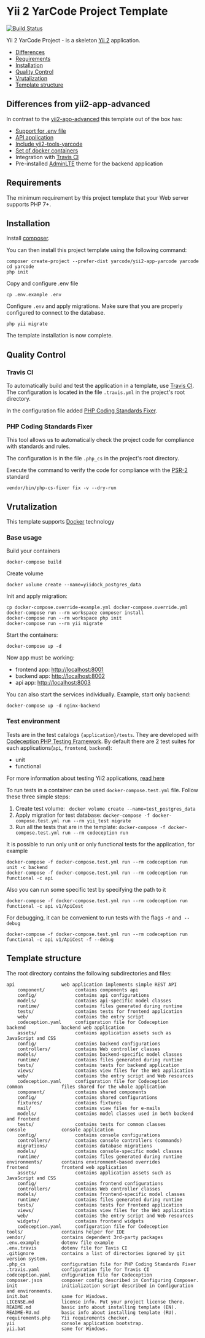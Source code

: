 Yii 2 YarCode Project Template
==============================
[![Build Status](https://travis-ci.org/yarcode/yii2-app-yarcode.svg?branch=master)](https://travis-ci.org/yarcode/yii2-app-yarcode) 

Yii 2 YarCode Project - is a skeleton [Yii 2](http://www.yiiframework.com/) application.
* [Differences](#differences-from-yii2-app-advanced)
* [Requirements](#requirements)
* [Installation](#installation)
* [Quality Control](#quality-control)
* [Vrutalization](#vrutalization)
* [Template structure](#template-structure)

Differences from yii2-app-advanced
----------------------------------
In contrast to the  [yii2-app-advanced](https://github.com/yiisoft/yii2-app-advanced) this template out of the box has:
* [Support for .env file](docs/DOTENV-FILE.md)
* [API application](docs/API-APPLICATION.md)
* [Include yii2-tools-yarcode](https://github.com/yarcode/yii2-tools-yarcode)
* [Set of docker containers](#vrutalization)
* Integration with [Travis CI](https://travis-ci.org/)
* Pre-installed [AdminLTE](https://adminlte.io/) theme for the backend application

Requirements
------------
The minimum requirement by this project template that your Web server supports PHP 7+.

Installation
------------
Install [composer](http://getcomposer.org]).

You can then install this project template using the following command:

```
composer create-project --prefer-dist yarcode/yii2-app-yarcode yarcode 
сd yarcode 
php init 
```

Copy and configure .env file

```
cp .env.example .env
```

Configure `.env` and apply migrations. Make sure that you are properly configured to connect to the database.

``` 
php yii migrate 
``` 

The template installation is now complete.

Quality Control
---------------
### Travis CI 

To automatically build and test the application in a template, use [Travis CI](https://docs.travis-ci.com/user/getting-started/). The configuration is located in the file `.travis.yml` in the project's root directory. 

In the configuration file added [PHP Coding Standards Fixer](https://github.com/FriendsOfPHP/PHP-CS-Fixer). 

### PHP Coding Standards Fixer

This tool allows us to automatically check the project code for compliance with standards and rules.

The configuration is in the file `.php_cs` in the project's root directory.

Execute the command to verify the code for compliance with the [PSR-2](http://www.php-fig.org/psr/psr-2/) standard 
``` 
vendor/bin/php-cs-fixer fix -v --dry-run 
```

## Vrutalization

This template supports [Docker](https://www.docker.com/) technology

### Base usage
Build your containers
```
docker-compose build
```
Create volume
```
docker volume create --name=yiidock_postgres_data
```
Init and apply migration:
```
cp docker-compose.override-example.yml docker-compose.override.yml
docker-compose run --rm workspace composer install
docker-compose run --rm workspace php init
docker-compose run --rm yii migrate
```
Start the containers:
```
docker-compose up -d
```

Now app must be working:

* frontend app: [http://localhost:8001](http://localhost:8001)
* backend app: [http://localhost:8002](http://localhost:8002)
* api app: [http://localhost:8003](http://localhost:8003)

You can also start the services individually. 
Example, start only backend:
```
docker-compose up -d nginx-backend 
```
### Test environment
Tests are in the test catalogs `{application}/tests`.
They are developed with [Codeception PHP Testing Framework](http://codeception.com/). By default there are 2 test suites for each applications(`api`, `frontend`, `backend`): 

- unit 
- functional 

For more information about testing Yii2 applications, [read here](http://codeception.com/docs/modules/Yii2) 

To run tests in a container can be used `docker-compose.test.yml` file.
Follow these three simple steps:
1. Create test volume:    ` docker volume create --name=test_postgres_data`
2. Apply migration for test database: `docker-compose -f docker-compose.test.yml run --rm yii_test migrate  `
3. Run all the tests that are in the template: `docker-compose -f docker-compose.test.yml run --rm codeception run `
    
It is possible to run only unit or only functional tests for the application, for example
``` 
docker-compose -f docker-compose.test.yml run --rm codeception run unit -c backend 
docker-compose -f docker-compose.test.yml run --rm codeception run functional -c api 
``` 
Also you can run some specific test by specifying the path to it
``` 
docker-compose -f docker-compose.test.yml run --rm codeception run functional -c api v1/ApiCest 
``` 
For debugging, it can be convenient to run tests with the flags `-f` and` --debug`
``` 
docker-compose -f docker-compose.test.yml run --rm codeception run functional -c api v1/ApiCest -f --debug 
``` 
Template structure
------------------
The root directory contains the following subdirectories and files:
```
api                 web application implements simple REST API    
    component/           contains components api
    config/              contains api configurations
    models/              contains api-specific model classes
    runtime/             contains files generated during runtime
    tests/               contains tests for frontend application
    web/                 contains the entry script
    codeception.yaml     configuration file for Codeception
backend             backend web application
    assets/              contains application assets such as JavaScript and CSS
    config/              contains backend configurations
    controllers/         contains Web controller classes
    models/              contains backend-specific model classes
    runtime/             contains files generated during runtime
    tests/               contains tests for backend application    
    views/               contains view files for the Web application
    web/                 contains the entry script and Web resources
    codeception.yaml     configuration file for Codeception
common              files shared for the whole application
    component/           contains shared components
    config/              contains shared configurations
    fixtures/            contains fixtures
    mail/                contains view files for e-mails
    models/              contains model classes used in both backend and frontend
    tests/               contains tests for common classes        
console             console application
    config/              contains console configurations
    controllers/         contains console controllers (commands)
    migrations/          contains database migrations
    models/              contains console-specific model classes
    runtime/             contains files generated during runtime
environments/       contains environment-based overrides
frontend            frontend web application
    assets/              contains application assets such as JavaScript and CSS
    config/              contains frontend configurations
    controllers/         contains Web controller classes
    models/              contains frontend-specific model classes
    runtime/             contains files generated during runtime
    tests/               contains tests for frontend application
    views/               contains view files for the Web application
    web/                 contains the entry script and Web resources
    widgets/             contains frontend widgets
    codeception.yaml     configuration file for Codeception
tools/              contains helper for IDE       
vendor/             contains dependent 3rd-party packages
.env.example        dotenv file example
.env.travis         dotenv file for Tavis CI
.gitignore          contains a list of directories ignored by git version system. 
.php_cs             configuration file for PHP Coding Standards Fixer
.travis.yaml        configuration file for Travis CI 
codeception.yaml    cnfiguration file for Codeception 
composer.json       composer config described in Configuring Composer.
init                initialization script described in Configuration and environments.
init.bat            same for Windows.
LICENSE.md          license info. Put your project license there.
README.md           basic info about installing template (EN).
README-RU.md        basic info about installing template (RU).
requirements.php    Yii requirements checker.
yii                 console application bootstrap.
yii.bat             same for Windows.
```